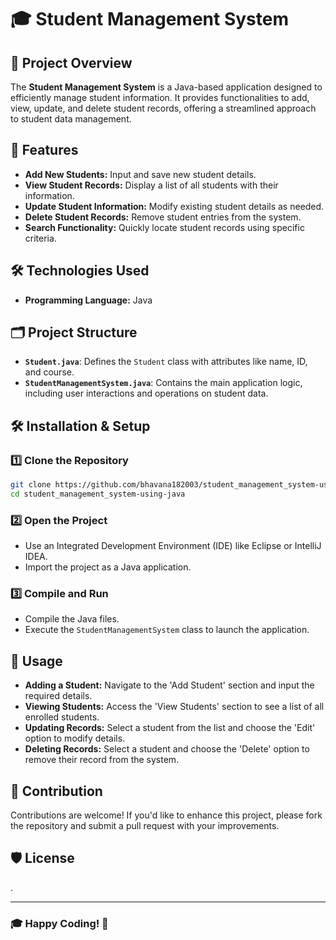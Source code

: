 # 🎓 Student Management System

## 📌 Project Overview
The **Student Management System** is a Java-based application designed to efficiently manage student information. It provides functionalities to add, view, update, and delete student records, offering a streamlined approach to student data management.

## 🚀 Features
- **Add New Students:** Input and save new student details.
- **View Student Records:** Display a list of all students with their information.
- **Update Student Information:** Modify existing student details as needed.
- **Delete Student Records:** Remove student entries from the system.
- **Search Functionality:** Quickly locate student records using specific criteria.

## 🛠️ Technologies Used
- **Programming Language:** Java


## 🗂️ Project Structure
- **`Student.java`**: Defines the `Student` class with attributes like name, ID, and course.
- **`StudentManagementSystem.java`**: Contains the main application logic, including user interactions and operations on student data.

## 🛠️ Installation & Setup
### 1️⃣ Clone the Repository
```sh
git clone https://github.com/bhavana182003/student_management_system-using-java.git
cd student_management_system-using-java
```
### 2️⃣ Open the Project
- Use an Integrated Development Environment (IDE) like Eclipse or IntelliJ IDEA.
- Import the project as a Java application.

### 3️⃣ Compile and Run
- Compile the Java files.
- Execute the `StudentManagementSystem` class to launch the application.

## 🌟 Usage
- **Adding a Student:** Navigate to the 'Add Student' section and input the required details.
- **Viewing Students:** Access the 'View Students' section to see a list of all enrolled students.
- **Updating Records:** Select a student from the list and choose the 'Edit' option to modify details.
- **Deleting Records:** Select a student and choose the 'Delete' option to remove their record from the system.

## 🤝 Contribution
Contributions are welcome! If you'd like to enhance this project, please fork the repository and submit a pull request with your improvements.

## 🛡️ License
.



---
### 🎓 Happy Coding! 🚀

